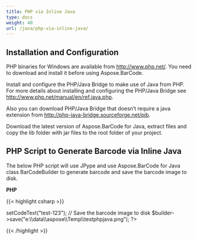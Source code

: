 ```yaml
---
title: PHP via Inline Java
type: docs
weight: 40
url: /java/php-via-inline-java/
---
```


## **Installation and Configuration**
PHP binaries for Windows are available from <http://www.php.net/>. You need to download and install it before using Aspose.BarCode.

Install and configure the PHP/Java Bridge to make use of Java from PHP. For more details about installing and configuring the PHP/Java Bridge see <http://www.php.net/manual/en/ref.java.php>.

Also you can download PHP/Java Bridge that doesn’t require a java extension from <http://php-java-bridge.sourceforge.net/pjb>.

Download the latest version of Aspose.BarCode for Java, extract files and copy the lib folder with jar files to the root folder of your project. 
## **PHP Script to Generate Barcode via Inline Java**
The below PHP script will use JPype and use Aspose.BarCode for Java class BarCodeBuilder to generate barcode and save the barcode image to disk.

**PHP**

{{< highlight csharp >}}

 <?php
 
 require_once("http://localhost:8080/JavaBridge/java/Java.inc");
 java_require("lib\\Aspose.BarCode.jar;lib\\jaxen-1.1.jar");
 
 // Create an instance of BarCodeBuilder
 $builder = new Java("com.aspose.barcode.BarCodeBuilder");
 
 // Set code text
 $builder->setCodeText("test-123");
 
 // Save the barcode image to disk
 $builder->save("e:\\data\\aspose\\Temp\\testphpjava.png");
 ?>
{{< /highlight >}}
